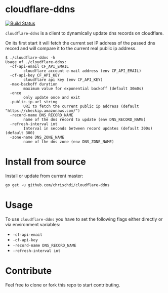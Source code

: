# cloudflare-ddns
[![Build Status](https://travis-ci.org/chrischdi/cloudflare-ddns.svg?branch=master)](https://travis-ci.org/chrischdi/cloudflare-ddns)

`cloudflare-ddns` is a client to dynamically update dns records on cloudflare.

On its first start it will fetch the current set IP address of the passed dns record and will compare it to the current real public ip address. 

```
$ ./cloudflare-ddns -h
Usage of ./cloudflare-ddns:
  -cf-api-email CF_API_EMAIL
        cloudflare account e-mail address (env CF_API_EMAIL)
  -cf-api-key CF_API_KEY
        cloudflare api key (env CF_API_KEY)
  -max-backoff duration
        maximum value for exponential backoff (default 30m0s)
  -once
        only update once and exit
  -public-ip-url string
        URI to fetch the current public ip address (default "https://checkip.amazonaws.com/")
  -record-name DNS_RECORD_NAME
        name of the dns record to update (env DNS_RECORD_NAME)
  -refresh-interval int
        Interval in seconds between record updates (default 300s) (default 300)
  -zone-name DNS_ZONE_NAME
        name of the dns zone (env DNS_ZONE_NAME)
```

# Install from source

Install or update from current master:

```
go get -u github.com/chrischdi/cloudflare-ddns
```

# Usage

To use `cloudflare-ddns` you have to set the following flags either directly or via 
environment variables:
* `-cf-api-email`
* `-cf-api-key`
* `-record-name DNS_RECORD_NAME`
* `-refresh-interval int`

# Contribute

Feel free to clone or fork this repo to start contributing.